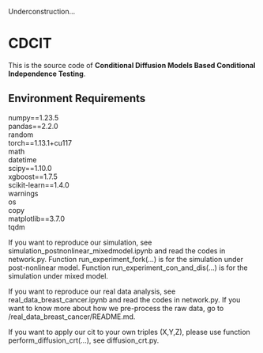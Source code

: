 Underconstruction...
# CDCIT
This is the source code of **Conditional Diffusion Models Based Conditional Independence Testing**.


## Environment Requirements
numpy==1.23.5  
pandas==2.2.0  
random  
torch==1.13.1+cu117  
math  
datetime  
scipy==1.10.0  
xgboost==1.7.5  
scikit-learn==1.4.0  
warnings  
os  
copy  
matplotlib==3.7.0  
tqdm  



If you want to reproduce our simulation, see simulation_postnonlinear_mixedmodel.ipynb and read the codes in network.py. 
Function run_experiment_fork(...) is for the simulation under post-nonlinear model. 
Function run_experiment_con_and_dis(...) is for the simulation under mixed model. 

If you want to reproduce our real data analysis, see real_data_breast_cancer.ipynb and read the codes in network.py.
If you want to know more about how we pre-process the raw data, go to /real_data_breast_cancer/README.md.

If you want to apply our cit to your own triples (X,Y,Z), please use function perform_diffusion_crt(...), see diffusion_crt.py.
